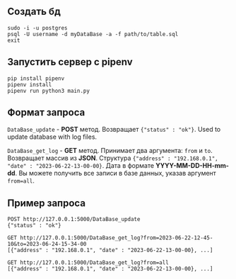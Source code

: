 ## Создать бд

```console
sudo -i -u postgres
psql -U username -d myDataBase -a -f path/to/table.sql
exit
```

## Запустить сервер с pipenv

```console
pip install pipenv
pipenv install
pipenv run python3 main.py
```

## Формат запроса

```DataBase_update``` - **POST** метод. Возвращает `{"status" : "ok"}`. Used to update database with log files. 

```DataBase_get_log``` - **GET** метод. Принимает два аргумента: `from` и `to`. Возвращает массив из **JSON**. Структура `{"address" : "192.168.0.1", "date" : "2023-06-22-13-00-00}`. Дата в формате **YYYY-MM-DD-HH-mm-dd**. Вы можете получить все записи в базе данных, указав аргумент `from=all`. 

## Пример запроса

```
POST http://127.0.0.1:5000/DataBase_update
{"status" : "ok"}

GET http://127.0.0.1:5000/DataBase_get_log?from=2023-06-22-12-45-10&to=2023-06-24-15-34-00
[{"address" : "192.168.0.1", "date" : "2023-06-22-13-00-00}, ...]

GET http://127.0.0.1:5000/DataBase_get_log?from=all
[{"address" : "192.168.0.1", "date" : "2023-06-22-13-00-00}, ...]
```


